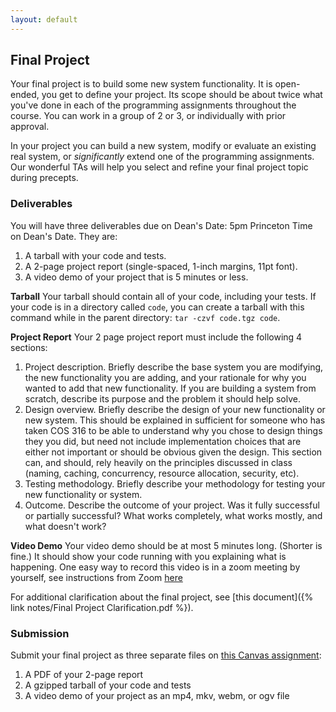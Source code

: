 ```yaml
---
layout: default
---
```


## Final Project

Your final project is to build some new system functionality. It is open-ended,
you get to define your project. Its scope should be about twice what you've done
in each of the programming assignments throughout the course. You can work in a
group of 2 or 3, or individually with prior approval.

In your project you can build a new system, modify or evaluate an existing real
system, or _significantly_ extend one of the programming assignments. Our
wonderful TAs will help you select and refine your final project topic during
precepts.

### Deliverables

You will have three deliverables due on Dean's Date: 5pm Princeton Time on Dean's Date. They are:
1. A tarball with your code and tests.
2. A 2-page project report (single-spaced, 1-inch margins, 11pt font).
3. A video demo of your project that is 5 minutes or less.

**Tarball** Your tarball should contain all of your code, including your tests.
If your code is in a directory called `code`, you can create a tarball with this
command while in the parent directory: `tar -czvf code.tgz code`.

**Project Report**
Your 2 page project report must include the following 4 sections:
1. Project description. Briefly describe the base system you are modifying, the
   new functionality you are adding, and your rationale for why you wanted to
   add that new functionality. If you are building a system from scratch,
   describe its purpose and the problem it should help solve.
2. Design overview. Briefly describe the design of your new functionality or new
   system. This should be explained in sufficient for someone who has taken COS
   316 to be able to understand why you chose to design things they you did, but
   need not include implementation choices that are either not important or
   should be obvious given the design. This section can, and should, rely
   heavily on the principles discussed in class (naming, caching, concurrency,
   resource allocation, security, etc).
3. Testing methodology. Briefly describe your methodology for testing your new
   functionality or system.
4. Outcome. Describe the outcome of your project. Was it fully successful or
   partially successful? What works completely, what works mostly, and what
   doesn't work?

**Video Demo** Your video demo should be at most 5 minutes long. (Shorter is
fine.) It should show your code running with you explaining what is happening.
One easy way to record this video is in a zoom meeting by yourself, see
instructions from Zoom
[here](https://support.zoom.us/hc/en-us/articles/201362473-Local-recording)

For additional clarification about the final project, see [this document]({% link notes/Final Project Clarification.pdf %}).

### Submission

Submit your final project as three separate files on [this Canvas
assignment](https://princeton.instructure.com/courses/7723/assignments/74763):

1. A PDF of your 2-page report
2. A gzipped tarball of your code and tests
3. A video demo of your project as an mp4, mkv, webm, or ogv file

